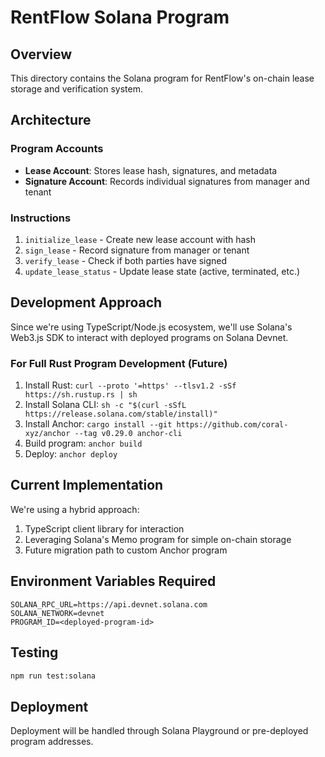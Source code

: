# RentFlow Solana Program

## Overview
This directory contains the Solana program for RentFlow's on-chain lease storage and verification system.

## Architecture

### Program Accounts
- **Lease Account**: Stores lease hash, signatures, and metadata
- **Signature Account**: Records individual signatures from manager and tenant

### Instructions
1. `initialize_lease` - Create new lease account with hash
2. `sign_lease` - Record signature from manager or tenant
3. `verify_lease` - Check if both parties have signed
4. `update_lease_status` - Update lease state (active, terminated, etc.)

## Development Approach

Since we're using TypeScript/Node.js ecosystem, we'll use Solana's Web3.js SDK to interact with deployed programs on Solana Devnet.

### For Full Rust Program Development (Future)
1. Install Rust: `curl --proto '=https' --tlsv1.2 -sSf https://sh.rustup.rs | sh`
2. Install Solana CLI: `sh -c "$(curl -sSfL https://release.solana.com/stable/install)"`
3. Install Anchor: `cargo install --git https://github.com/coral-xyz/anchor --tag v0.29.0 anchor-cli`
4. Build program: `anchor build`
5. Deploy: `anchor deploy`

## Current Implementation

We're using a hybrid approach:
1. TypeScript client library for interaction
2. Leveraging Solana's Memo program for simple on-chain storage
3. Future migration path to custom Anchor program

## Environment Variables Required

```env
SOLANA_RPC_URL=https://api.devnet.solana.com
SOLANA_NETWORK=devnet
PROGRAM_ID=<deployed-program-id>
```

## Testing

```bash
npm run test:solana
```

## Deployment

Deployment will be handled through Solana Playground or pre-deployed program addresses.
